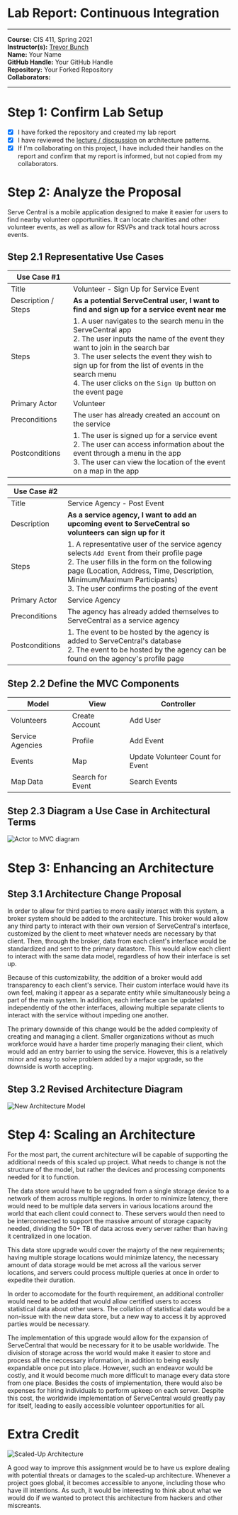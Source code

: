 # Lab Report: Continuous Integration
___
**Course:** CIS 411, Spring 2021  
**Instructor(s):** [Trevor Bunch](https://github.com/trevordbunch)  
**Name:** Your Name  
**GitHub Handle:** Your GitHub Handle  
**Repository:** Your Forked Repository  
**Collaborators:** 
___

# Step 1: Confirm Lab Setup
- [x] I have forked the repository and created my lab report
- [x] I have reviewed the [lecture / discsussion](../assets/04p1_SolutionArchitectures.pdf) on architecture patterns.
- [x] If I'm collaborating on this project, I have included their handles on the report and confirm that my report is informed, but not copied from my collaborators.

# Step 2: Analyze the Proposal
Serve Central is a mobile application designed to make it easier for users to find nearby volunteer opportunities. It can locate charities and other volunteer events, as well as allow for RSVPs and track total hours across events.

## Step 2.1 Representative Use Cases  

| Use Case #1 | |
|---|---|
| Title | Volunteer - Sign Up for Service Event |
| Description / Steps | **As a potential ServeCentral user, I want to find and sign up for a service event near me** |
| Steps | 1. A user navigates to the search menu in the ServeCentral app <br> 2. The user inputs the name of the event they want to join in the search bar <br> 3. The user selects the event they wish to sign up for from the list of events in the search menu <br> 4. The user clicks on the `Sign Up` button on the event page |
| Primary Actor | Volunteer |
| Preconditions | The user has already created an account on the service |
| Postconditions | 1. The user is signed up for a service event <br> 2. The user can access information about the event through a menu in the app <br> 3. The user can view the location of the event on a map in the app |

| Use Case #2 | |
|---|---|
| Title | Service Agency - Post Event |
| Description | **As a service agency, I want to add an upcoming event to ServeCentral so volunteers can sign up for it** |
| Steps | 1. A representative user of the service agency selects `Add Event` from their profile page <br> 2. The user fills in the form on the following page (Location, Address, Time, Description, Minimum/Maximum Participants) <br> 3. The user confirms the posting of the event |
| Primary Actor | Service Agency |
| Preconditions | The agency has already added themselves to ServeCentral as a service agency |
| Postconditions | 1. The event to be hosted by the agency is added to ServeCentral's database <br> 2. The event to be hosted by the agency can be found on the agency's profile page |

## Step 2.2 Define the MVC Components

| Model | View | Controller |
|---|---|---|
| Volunteers | Create Account | Add User |
| Service Agencies | Profile | Add Event |
| Events | Map | Update Volunteer Count for Event |
| Map Data | Search for Event | Search Events |

## Step 2.3 Diagram a Use Case in Architectural Terms
![Actor to MVC diagram](../assets/ServeCentral_Actor_to_MVC.svg)

# Step 3: Enhancing an Architecture

## Step 3.1 Architecture Change Proposal
In order to allow for third parties to more easily interact with this system, a broker system should be added to the architecture. This broker would allow any third party to interact with their own version of ServeCentral's interface, customized by the client to meet whatever needs are necessary by that client. Then, through the broker, data from each client's interface would be standardized and sent to the primary datastore. This would allow each client to interact with the same data model, regardless of how their interface is set up.

Because of this customizability, the addition of a broker would add transparency to each client's service. Their custom interface would have its own feel, making it appear as a separate entity while simultaneously being a part of the main system. In addition, each interface can be updated independently of the other interfaces, allowing multiple separate clients to interact with the service without impeding one another.

The primary downside of this change would be the added complexity of creating and managing a client. Smaller organizations without as much workforce would have a harder time properly managing their client, which would add an entry barrier to using the service. However, this is a relatively minor and easy to solve problem added by a major upgrade, so the downside is worth accepting.

## Step 3.2 Revised Architecture Diagram
![New Architecture Model](../assets/ServeCentral_New_Architecture.svg)

# Step 4: Scaling an Architecture
For the most part, the current architecture will be capable of supporting the additional needs of this scaled up project. What needs to change is not the structure of the model, but rather the devices and processing components needed for it to function.

The data store would have to be upgraded from a single storage device to a network of them across multiple regions. In order to minimize latency, there would need to be multiple data servers in various locations around the world that each client could connect to. These servers would then need to be interconnected to support the massive amount of storage capacity needed, dividing the 50+ TB of data across every server rather than having it centralized in one location.

This data store upgrade would cover the majorty of the new requirements; having multiple storage locations would minimize latency, the necessary amount of data storage would be met across all the various server locations, and servers could process multiple queries at once in order to expedite their duration.

In order to accomodate for the fourth requirement, an additional controller would need to be added that would allow certified users to access statistical data about other users. The collation of statistical data would be a non-issue with the new data store, but a new way to access it by approved parties would be necessary.

The implementation of this upgrade would allow for the expansion of ServeCentral that would be necessary for it to be usable worldwide. The division of storage across the world would make it easier to store and process all the neccessary information, in addition to being easily expandable once put into place. However, such an endeavor would be costly, and it would become much more difficult to manage every data store from one place. Besides the costs of implementation, there would also be expenses for hiring individuals to perform upkeep on each server. Despite this cost, the worldwide implementation of ServeCentral would greatly pay for itself, leading to easily accessible volunteer opportunities for all.

# Extra Credit
![Scaled-Up Architecture](../assets/ServeCentral_Scaled_Architecture.svg)

A good way to improve this assignment would be to have us explore dealing with potential threats or damages to the scaled-up architecture. Whenever a project goes global, it becomes accessible to anyone, including those who have ill intentions. As such, it would be interesting to think about what we would do if we wanted to protect this architecture from hackers and other miscreants.